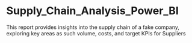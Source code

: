 # Supply_Chain_Analysis_Power_BI
This report provides insights into the supply chain of a fake company, exploring key areas as such volume, costs, and target KPIs for Suppliers
